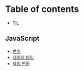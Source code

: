 # Table of contents

* [TIL](README.md)

## JavaScript

* [변수](javascript/변수.md)
* [데이터 타입](javascript/데이터_타입.md)
* [타입 변환](javascript/타입_변환과_단축_평가.md)
